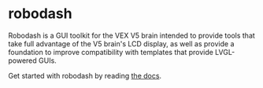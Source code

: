 # robodash

Robodash is a GUI toolkit for the VEX V5 brain intended to provide tools that
take full advantage of the V5 brain's LCD display, as well as provide a
foundation to improve compatibility with templates that provide LVGL-powered
GUIs.

Get started with robodash by reading
[the docs](https://unwieldycat.github.io/robodash/).
